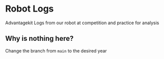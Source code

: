 # Robot Logs
Advantagekit Logs from our robot at competition and practice for analysis

## Why is nothing here?
Change the branch from `main` to the desired year
